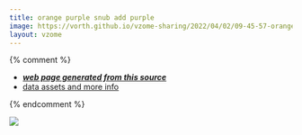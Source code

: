 ```yaml
---
title: orange purple snub add purple
image: https://vorth.github.io/vzome-sharing/2022/04/02/09-45-57-orange-purple-snub-add-purple/orange-purple-snub-add-purple.png
layout: vzome
---
```


{% comment %}
 - [***web page generated from this source***][post]
 - [data assets and more info][github]

[post]: <https://vorth.github.io/vzome-sharing/2022/04/02/orange-purple-snub-add-purple-09-45-57.html>
[github]: <https://github.com/vorth/vzome-sharing/tree/main/2022/04/02/09-45-57-orange-purple-snub-add-purple/>
{% endcomment %}

<vzome-viewer style="width: 100%; height: 65vh;"
       src="https://vorth.github.io/vzome-sharing/2022/04/02/09-45-57-orange-purple-snub-add-purple/orange-purple-snub-add-purple.vZome" >
  <img src="https://vorth.github.io/vzome-sharing/2022/04/02/09-45-57-orange-purple-snub-add-purple/orange-purple-snub-add-purple.png" />
</vzome-viewer>